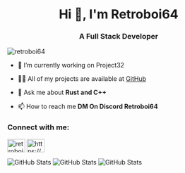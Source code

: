 <h1 align="center">Hi 👋, I'm Retroboi64</h1>
<h3 align="center">A Full Stack Developer</h3>

<p align="left"> <img src="https://komarev.com/ghpvc/?username=retroboi64&label=Profile%20views&color=0e75b6&style=flat" alt="retroboi64" /> </p>

- 🔭 I’m currently working on Project32

- 👨‍💻 All of my projects are available at [GitHub](GitHub)

- 💬 Ask me about **Rust and C++**

- 📫 How to reach me **DM On Discord Retroboi64**

<h3 align="left">Connect with me:</h3>
<p align="left">
<a href="https://www.youtube.com/c/retroboi64" target="blank"><img align="center" src="https://raw.githubusercontent.com/rahuldkjain/github-profile-readme-generator/master/src/images/icons/Social/youtube.svg" alt="retroboi64" height="30" width="40" /></a>
<a href="https://discord.gg/https://discord.gg/uQSdb3nHCd" target="blank"><img align="center" src="https://raw.githubusercontent.com/rahuldkjain/github-profile-readme-generator/master/src/images/icons/Social/discord.svg" alt="https://discord.gg/uQSdb3nHCd" height="30" width="40" /></a>
</p>

![GitHub Stats](https://github-readme-stats.vercel.app/api?username=retroboi64&theme=gruvbox&show_icons=true&hide_border=true&count_private=true)
![GitHub Stats](https://github-readme-stats.vercel.app/api/top-langs/?username=retroboi64&theme=gruvbox&show_icons=true&hide_border=true&layout=compact)
![GitHub Stats](https://streak-stats.demolab.com?user=retroboi64&theme=gruvbox&hide_border=true)
